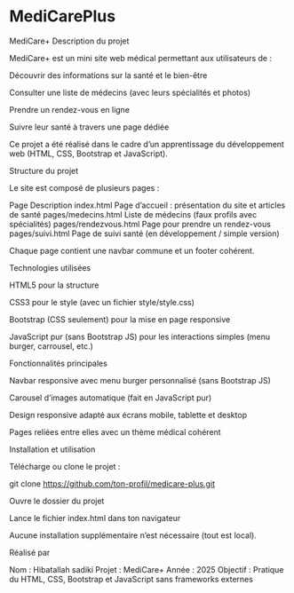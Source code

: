 # MediCarePlus
 MediCare+
 Description du projet

MediCare+ est un mini site web médical permettant aux utilisateurs de :

Découvrir des informations sur la santé et le bien-être

Consulter une liste de médecins (avec leurs spécialités et photos)

Prendre un rendez-vous en ligne

Suivre leur santé à travers une page dédiée

Ce projet a été réalisé dans le cadre d’un apprentissage du développement web (HTML, CSS, Bootstrap et JavaScript).

 Structure du projet

Le site est composé de plusieurs pages :

Page	Description
index.html	Page d’accueil : présentation du site et articles de santé
pages/medecins.html	Liste de médecins (faux profils avec spécialités)
pages/rendezvous.html	Page pour prendre un rendez-vous
pages/suivi.html	Page de suivi santé (en développement / simple version)

Chaque page contient une navbar commune et un footer cohérent.

 Technologies utilisées

HTML5 pour la structure

CSS3 pour le style (avec un fichier style/style.css)

Bootstrap (CSS seulement) pour la mise en page responsive

JavaScript pur (sans Bootstrap JS) pour les interactions simples (menu burger, carrousel, etc.)

 Fonctionnalités principales

Navbar responsive avec menu burger personnalisé (sans Bootstrap JS)

Carousel d’images automatique (fait en JavaScript pur)

Design responsive adapté aux écrans mobile, tablette et desktop

Pages reliées entre elles avec un thème médical cohérent

 Installation et utilisation

Télécharge ou clone le projet :

git clone https://github.com/ton-profil/medicare-plus.git


Ouvre le dossier du projet

Lance le fichier index.html dans ton navigateur

Aucune installation supplémentaire n’est nécessaire (tout est local).



 Réalisé par

Nom : Hibatallah sadiki
Projet : MediCare+
Année : 2025
Objectif : Pratique du HTML, CSS, Bootstrap et JavaScript sans frameworks externes
